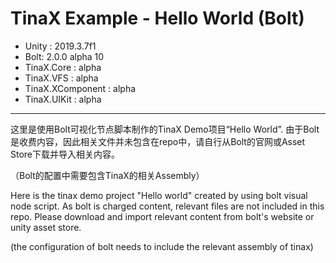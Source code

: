 # TinaX Example - Hello World (Bolt)

- Unity : 2019.3.7f1
- Bolt: 2.0.0 alpha 10
- TinaX.Core : alpha
- TinaX.VFS : alpha
- TinaX.XComponent : alpha
- TinaX.UIKit : alpha



------

这里是使用Bolt可视化节点脚本制作的TinaX Demo项目“Hello World”.
由于Bolt是收费内容，因此相关文件并未包含在repo中，请自行从Bolt的官网或Asset Store下载并导入相关内容。

（Bolt的配置中需要包含TinaX的相关Assembly）


Here is the tinax demo project "Hello world" created by using bolt visual node script.
As bolt is charged content, relevant files are not included in this repo. Please download and import relevant content from bolt's website or unity asset store.

(the configuration of bolt needs to include the relevant assembly of tinax)